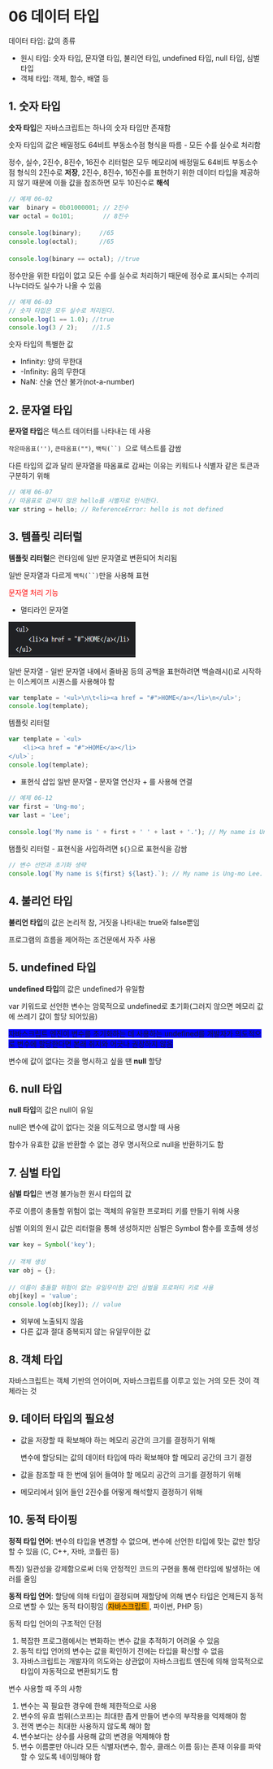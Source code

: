 # 06 데이터 타입

데이터 타입: 값의 종류
- 원시 타입: 숫자 타입, 문자열 타입, 불리언 타입, undefined 타입, null 타입, 심벌 타입
- 객체 타입: 객체, 함수, 배열 등 

## 1. 숫자 타입

**숫자 타입**은 자바스크립트는 하나의 숫자 타입만 존재함

숫자 타입의 값은 배밀정도 64비트 부동소수점 형식을 따름 - 모든 수를 실수로 처리함

정수, 실수, 2진수, 8진수, 16진수 리터럴은 모두 메모리에 배정밀도 64비트 부동소수점 형식의 2진수로 **저장**, 2진수, 8진수, 16진수를 표현하기 위한 데이터 타입을 제공하지 않기 때문에 이들 값을 참조하면 모두 10진수로 **해석**
```js
// 예제 06-02
var  binary = 0b01000001; // 2진수
var octal = 0o101;        // 8진수

console.log(binary);     //65
console.log(octal);      //65

console.log(binary == octal); //true
```
정수만을 위한 타입이 없고 모든 수를 실수로 처리하기 때문에 정수로 표시되는 수끼리 나누더라도 실수가 나올 수 있음
```js
// 예제 06-03
// 숫자 타입은 모두 실수로 처리된다.
console.log(1 == 1.0); //true
console.log(3 / 2);    //1.5
```

숫자 타입의 특별한 값
- Infinity: 양의 무한대
- -Infinity: 음의 무한대
- NaN: 산술 연산 불가(not-a-number)

## 2. 문자열 타입

**문자열 타입**은 텍스트 데이터를 나타내는 데 사용

`작은따옴표('')`, `큰따옴표("")`, `백틱(``) `으로 텍스트를 감쌈

다른 타입의 값과 달리 문자열을 따옴표로 감싸는 이유는 키워드나 식별자 같은 토큰과 구분하기 위해
```js
// 예제 06-07
// 따옴표로 감싸지 않은 hello를 시별자로 인식한다.
var string = hello; // ReferenceError: hello is not defined
```

## 3. 템플릿 리터럴

**템플릿 리터럴**은 런타임에 일반 문자열로 변환되어 처리됨

일반 문자열과 다르게 ` 백틱(``) `만을 사용해 표현

<span style = "color: red">문자열 처리 기능</span>
- 멀티라인 문자열
  
<img src="../이미지_모음/6_10_예제_코드_결과.png" alt="6-10예제코드결과" width="250" height="70">

일반 문자열 - 일반 문자열 내에서 줄바꿈 등의 공백을 표현하려면 백슬래시(\)로 시작하는 이스케이프 시퀀스를 사용해야 함
```js
var template = '<ul>\n\t<li><a href = "#">HOME</a></li>\n</ul>';
console.log(template);
```
템플릿 리터럴
```js
var template = `<ul>
    <li><a href = "#">HOME</a></li>
</ul>`;
console.log(template);
```
- 표현식 삽입
일반 문자열 - 문자열 연산자 + 를 사용해 연결
```js
// 예제 06-12
var first = 'Ung-mo';
var last = 'Lee';

console.log('My name is ' + first + ' ' + last + '.'); // My name is Ung-mo Lee.
```
탬플릿 리터럴 - 표현식을 사입하려면 `${}`으로 표현식을 감쌈

```js
// 변수 선언과 초기화 생략
console.log(`My name is ${first} ${last}.`); // My name is Ung-mo Lee.
```
## 4. 불리언 타입

**불리언 타입**의 값은 논리적 참, 거짓을 나타내는 true와 false뿐임

프로그램의 흐름을 제어하는 조건문에서 자주 사용

## 5. undefined 타입

**undefined 타입**의 값은 undefined가 유일함

var 키워드로 선언한 변수는 암묵적으로 undefined로 초기화(그러지 않으면 메모리 값에 쓰레기 값이 할당 되어있음)

<span style = "background: blue">자바스크립트 엔진이 변수를 초기화하는 데 사용하는 undefined를 개발자가 의도적으로 변수에 할당한다면 본래 취지와 어긋나 권장하지 않음</span> 

변수에 값이 없다는 것을 명시하고 싶을 땐 **null** 할당

## 6. null 타입

**null 타입**의 값은 null이 유일

null은 변수에 값이 없다는 것을 의도적으로 명시할 때 사용

함수가 유효한 값을 반환할 수 없는 경우 명시적으로 null을 반환하기도 함

## 7. 심벌 타입

**심벌 타입**은 변경 불가능한 원시 타입의 값

주로 이름이 충돌할 위험이 없는 객체의 유일한 프로퍼티 키를 만들기 위해 사용

심벌 이외의 원시 값은 리터럴을 통해 생성하지만 심벌은 Symbol 함수를 호출해 생성
```js
var key = Symbol('key');

// 객체 생성
var obj = {};

// 이름이 충돌할 위험이 없는 유일무이한 값인 심벌을 프로퍼티 키로 사용
obj[key] = 'value';
console.log(obj[key]); // value
```

- 외부에 노출되지 않음
- 다른 값과 절대 중복되지 않는 유일무이한 값

## 8. 객체 타입

자바스크립트는 객체 기반의 언어이며, 자바스크립트를 이루고 있는 거의 모든 것이 객체라는 것

## 9. 데이터 타입의 필요성
- 값을 저장할 때 확보해야 하는 메모리 공간의 크기를 결정하기 위해
  
  변수에 할당되는 값의 데이터 타입에 따라 확보해야 할 메모리 공간의 크기 결정

- 값을 참조할 때 한 번에 읽어 들여야 할 메모리 공간의 크기를 결정하기 위해
- 메모리에서 읽어 들인 2진수를 어떻게 해석할지 결정하기 위해

## 10. 동적 타이핑

**정적 타입 언어**: 변수의 타입을 변경할 수 없으며, 변수에 선언한 타입에 맞는 값만 할당할 수 있음 (C, C++, 자바, 코틀린 등)


특징) 일관성을 강제함으로써 더욱 안정적인 코드의 구현을 통해 런타임에 발생하는 에러를 줄임 

**동적 타입 언어**: 할당에 의해 타입이 결정되며 재할당에 의해 변수 타입은 언제든지 동적으로 변할 수 있는 동적 타이핑임 (<span style = "background: orange">자바스크립트 </span>, 파이썬, PHP 등)

동적 타입 언어의 구조적인 단점

1) 복잡한 프로그램에서는 변화하는 변수 값을 추적하기 어려울 수 있음
2) 동적 타입 언어의 변수는 값을 확인하기 전에는 타입을 확신할 수 없음
3) 자바스크립트는 개발자의 의도와는 상관없이 자바스크립트 엔진에 의해 암묵적으로 타입이 자동적으로 변환되기도 함

변수 사용할 때 주의 사항

1) 변수는 꼭 필요한 경우에 한해 제한적으로 사용
2) 변수의 유효 범위(스코프)는 최대한 좁게 만들어 변수의 부작용을 억제해야 함
3) 전역 변수는 최대한 사용하지 않도록 해야 함
4) 변수보다는 상수를 사용해 값의 변경을 억제해야 함
5) 변수 이름뿐만 아니라 모든 식별자(변수, 함수, 클래스 이름 등)는 존재 이유를 파악할 수 있도록 네이밍해야 함